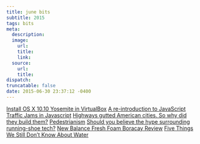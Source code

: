 ```yaml
---
title: june bits
subtitle: 2015
tags: bits
meta:
  description:
  image:
    url:
    title:
    link:
  source:
    url:
    title:
dispatch:
truncatable: false
date: 2015-06-30 23:37:12 -0400
---
```

[Install OS X 10.10 Yosemite in VirtualBox][vb-osx]
[A re-introduction to JavaScript][jsTutorial]
[Traffic Jams in Javascript][trafficJam]
[Highways gutted American cities. So why did they build them?][highways]
[Pedestrianism][walking]
[Should you believe the hype surrounding running-shoe tech?][shoeTech]
[New Balance Fresh Foam Boracay Review][sole]
[Five Things We Still Don’t Know About Water][water]

[vb-osx]: http://blog.frd.mn/install-os-x-10-10-yosemite-in-virtualbox/
[shoeTech]: http://www.alphr.com/life-culture/1000987/should-you-believe-the-hype-surrounding-running-shoe-tech "No!"
[sole]: http://www.solereview.com/new-balance-fresh-foam-boracay-review/
[jsTutorial]: https://developer.mozilla.org/en-US/docs/Web/JavaScript/A_re-introduction_to_JavaScript
[trafficJam]: http://bit-player.org/2015/traffic-jams-in-javascript
[highways]: https://www.vox.com/2015/5/14/8605917/highways-interstate-cities-history
[walking]: http://www.podiumcafe.com/book-corner/2015/4/16/8428993/pedestrianism-by-matthew-algeo
[water]: http://nautil.us/issue/25/water/five-things-we-still-dont-know-about-water

